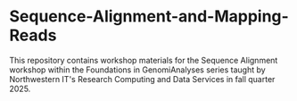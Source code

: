 # Sequence-Alignment-and-Mapping-Reads
This repository contains workshop materials for the Sequence Alignment workshop within the Foundations in GenomiAnalyses series taught by Northwestern IT's Research Computing and Data Services in fall quarter 2025.
